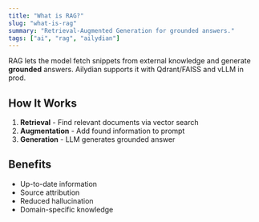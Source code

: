 ```yaml
---
title: "What is RAG?"
slug: "what-is-rag"
summary: "Retrieval-Augmented Generation for grounded answers."
tags: ["ai", "rag", "ailydian"]
---
```


RAG lets the model fetch snippets from external knowledge and generate **grounded** answers. Ailydian supports it with Qdrant/FAISS and vLLM in prod.

## How It Works

1. **Retrieval** - Find relevant documents via vector search
2. **Augmentation** - Add found information to prompt
3. **Generation** - LLM generates grounded answer

## Benefits

- Up-to-date information
- Source attribution
- Reduced hallucination
- Domain-specific knowledge

